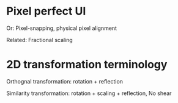 # Pixel perfect UI
Or: Pixel-snapping, physical pixel alignment

Related: Fractional scaling


# 2D transformation terminology

Orthognal transformation: rotation + reflection

Similarity transformation: rotation + scaling + reflection,  No shear